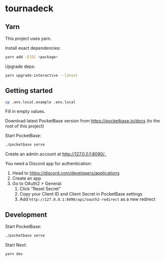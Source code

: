 # tournadeck

## Yarn

This project uses yarn.

Install exact dependencies:

```bash
yarn add -E[D] <package>
```

Upgrade deps:

```bash
yarn upgrade-interactive --latest
```

## Getting started

```bash
cp .env.local.example .env.local
```

Fill in empty values.

Download latest PocketBase version from https://pocketbase.io/docs (to the root of this project)

Start PocketBase:

```bash
./pocketbase serve
```

Create an admin account at http://127.0.0.1:8090/_

You need a Discord app for authentication:

1. Head to https://discord.com/developers/applications
2. Create an app
3. Go to OAuth2 > General:
   1. Click "Reset Secret"
   2. Copy your Client ID and Client Secret in PocketBase settings
   3. Add `http://127.0.0.1:8090/api/oauth2-redirect` as a new redirect

## Development

Start PocketBase:

```bash
./pocketbase serve
```

Start Next:

```bash
yarn dev
```
